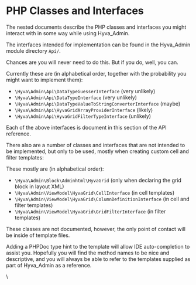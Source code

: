 # PHP Classes and Interfaces

The nested documents describe the PHP classes and interfaces you might interact with in some way while using Hyva_Admin.


The interfaces intended for implementation can be found in the Hyva_Admin module directory `Api/`.

Chances are you will never need to do this. But if you do, well, you can.


Currently these are (in alphabetical order, together with the probability you might want to implement them):

* `\Hyva\Admin\Api\DataTypeGuesserInterface` (very unlikely)
* `\Hyva\Admin\Api\DataTypeInterface` (very unlikely)
* `\Hyva\Admin\Api\DataTypeValueToStringConverterInterface` (maybe)
* `\Hyva\Admin\Api\HyvaGridArrayProviderInterface` (likely)
* `\Hyva\Admin\Api\HyvaGridFilterTypeInterface` (unlikely)


Each of the above interfaces is document in this section of the API reference.


There also are a number of classes and interfaces that are not intended to be implemented, but only to be used, mostly when creating custom cell and filter templates:


These mostly are (in alphabetical order):

* `\Hyva\Admin\Block\Adminhtml\HyvaGrid` (only when declaring the grid block in layout XML)
* `\Hyva\Admin\ViewModel\HyvaGrid\CellInterface` (in cell templates)
* `\Hyva\Admin\ViewModel\HyvaGrid\ColumnDefinitionInterface` (in cell and filter templates)
* `\Hyva\Admin\ViewModel\HyvaGrid\GridFilterInterface` (in filter templates)


These classes are not documented, however, the only point of contact will be inside of template files.

 Adding a PHPDoc type hint to the template will allow IDE auto-completion to assist you. Hopefully you will find the method names to be nice and descriptive, and you will always be able to refer to the templates supplied as part of Hyva_Admin as a reference.


\
